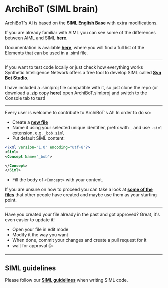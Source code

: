 ArchiBoT (SIML brain)
====================

ArchiBoT's AI is based on the **[SIML English Base](https://github.com/SynHub/siml-english-base)** with extra modifications.

If you are already familiar with AIML you can see some of the differences between AIML and SIML **[here](http://developer.syn.co.in/tutorial/siml/siml-aiml.html)**.

Documentation is available **[here](http://developer.syn.co.in/tutorial/siml/elements/siml.html)**, where you will find a full list of the Elements that can be used in a .siml file.

---

If you want to test code locally or just check how everything works Synthetic Intelligence Network offers a free tool to develop SIML called **[Syn Bot Studio](http://simlbot.com)**.

I have included a .simlproj file compatible with it, so just clone the repo (or download a .zip copy **[here](https://github.com/JustArchi/ArchiBoT/archive/master.zip)**) open ArchiBoT.simlproj and switch to the Console tab to test!

---

Every user is welcome to contribute to ArchiBoT's AI! In order to do so:
- Create a **[new file](https://github.com/JustArchi/ArchiBoT/tree/master/Brain/ArchiBoT)**
- Name it using your selected unique identifier, prefix with ```_``` and use ```.siml``` extension, e.g. ```_bob.siml```
- Put default SIML content:

```xml
<?xml version="1.0" encoding="utf-8"?>
<Siml>
<Concept Name="_bob">

</Concept>
</Siml>
```

- Fill the body of ```<Concept>``` with your content.

If you are unsure on how to proceed you can take a look at **[some of the files](https://github.com/JustArchi/ArchiBoT/tree/master/Brain/ArchiBoT)** that other people have created and maybe use them as your starting point.

---

Have you created your file already in the past and got approved? Great, it's even easier to update it!

- Open your file in edit mode
- Modify it the way you want
- When done, commit your changes and create a pull request for it
- wait for approval :+1:

---

## SIML guidelines

Please follow our **[SIML guidelines](https://github.com/JustArchi/ArchiBoT/wiki/SIML-guidelines)** when writing SIML code.
